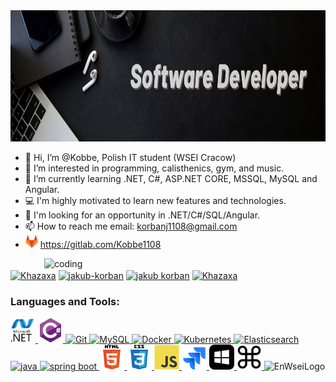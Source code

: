 <img src="IMGS/Banner.png" width= 1080 height = 210>





- 👋 Hi, I’m @Kobbe, Polish IT student (WSEI Cracow)
- 👀 I’m interested in programming, calisthenics, gym, and music.
- 🌱 I’m currently learning .NET, C#, ASP.NET CORE, MSSQL, MySQL and Angular.
- 💻 I'm highly motivated to learn new features and technologies.
- 💞️ I'm looking for an opportunity in .NET/C#/SQL/Angular.
- 📫 How to reach me email: korbanj1108@gmail.com
- <img src="IMGS/gitlab.svg" width= 20 height = 20> https://gitlab.com/Kobbe1108

<!---
Khazaxa/Khazaxa is a ✨ special ✨ repository because its `README.md` (this file) appears on your GitHub profile.
You can click the Preview link to take a look at your changes.
--->





<img align="right" alt="coding" width="450" 
src="https://media.giphy.com/media/qgQUggAC3Pfv687qPC/giphy.gif" alt="coding">






<p align="left">
<a href="https://twitter.com/Khazaxa" target="blank"><img align="center" src="https://raw.githubusercontent.com/rahuldkjain/github-profile-readme-generator/master/src/images/icons/Social/twitter.svg" alt="Khazaxa" height="30" width="40" /></a>
<a href="https://www.linkedin.com/in/jakub-korban-63162b237/" target="blank"><img align="center" src="https://raw.githubusercontent.com/rahuldkjain/github-profile-readme-generator/master/src/images/icons/Social/linked-in-alt.svg" alt="jakub-korban" height="30" width="40" /></a>
<a href="https://www.facebook.com/profile.php?id=100010183157893" target="blank"><img align="center" src="https://raw.githubusercontent.com/rahuldkjain/github-profile-readme-generator/master/src/images/icons/Social/facebook.svg" alt="jakub korban" height="30" width="40" /></a>
<a href="https://www.instagram.com/Khazaxa/" target="blank"><img align="center" src="https://raw.githubusercontent.com/rahuldkjain/github-profile-readme-generator/master/src/images/icons/Social/instagram.svg" alt="Khazaxa" height="30" width="40" /></a>
</p>

<h3 align="left">Languages and Tools:</h3>
<a href="https://dotnet.microsoft.com/" target="_blank" rel="noreferrer"> <img src="https://raw.githubusercontent.com/devicons/devicon/master/icons/dot-net/dot-net-original-wordmark.svg" alt="dotnet" width="40" height="40"/> </a>
<a href="https://www.w3schools.com/cs/" target="_blank" rel="noreferrer"> <img src="https://raw.githubusercontent.com/devicons/devicon/master/icons/csharp/csharp-original.svg" alt="csharp" width="40" height="40"/> </a> 
<a href="https://git-scm.com/doc" target="_blank" rel="noreferrer"> <img src="https://img.icons8.com/?size=48&id=20906&format=png" alt="Git" width="40" height="40"/> </a>
<a href="https://dev.mysql.com/doc/" target="_blank" rel="noreferrer"> <img src="https://img.icons8.com/?size=48&id=9nLaR5KFGjN0&format=png" alt="MySQL" width="40" height="40"/> </a>
<a href="https://docs.docker.com/" target="_blank" rel="noreferrer"> <img src="https://img.icons8.com/?size=48&id=22813&format=png" alt="Docker" width="40" height="40"/> </a>
<a href="https://kubernetes.io/docs/home/" target="_blank" rel="noreferrer"> <img src="https://img.icons8.com/?size=48&id=cvzmaEA4kC0o&format=png" alt="Kubernetes" width="40" height="40"/> </a>
<a href="https://www.elastic.co/guide/index.html" target="_blank" rel="noreferrer"> <img src="https://img.icons8.com/?size=48&id=aGBLcugRkYpT&format=png" alt="Elasticsearch" width="40" height="40"/> </a>
<a href="https://docs.oracle.com/en/java/javase/21/" target="_blank" rel="noreferrer"> <img src="https://img.icons8.com/?size=80&id=lTKW3iI3wIT0&format=png" alt="java" width="40" height="40"/> </a>
<a href="https://spring.io/projects/spring-boot" target="_blank" rel="noreferrer"> <img src="https://img.icons8.com/?size=48&id=90519&format=png" alt="spring boot" width="40" height="40"/> </a>
<a href="https://www.w3.org/html/" target="_blank" rel="noreferrer"> <img src="https://raw.githubusercontent.com/devicons/devicon/master/icons/html5/html5-original-wordmark.svg" alt="html5" width="40" height="40"/> </a> 
<a href="https://www.w3schools.com/css/" target="_blank" rel="noreferrer"> <img src="https://raw.githubusercontent.com/devicons/devicon/master/icons/css3/css3-original-wordmark.svg" alt="css3" width="40" height="40"/> </a>  
<a href="https://developer.mozilla.org/en-US/docs/Web/JavaScript" target="_blank" rel="noreferrer"> <img src="https://raw.githubusercontent.com/devicons/devicon/master/icons/javascript/javascript-original.svg" alt="javascript" width="40" height="40"/> </a> 
<a href="https://jira.atlassian.com/" target="_blank" rel="noreferrer"> <img src="IMGS/jira.svg" alt="jira" width="40" height="40"/> </a> 
<a href="https://www.microsoft.com/pl-pl/windows?r=1" target="_blank" rel="noreferrer"> <img src="IMGS/windows.svg" alt="windows" width="40" height="40"/> </a> 
<a href="https://www.apple.com/pl/macos/sonoma/" target="_blank" rel="noreferrer"> <img src="IMGS/mac.svg" alt="macos" width="40" height="40"/> </a> 
<!-- 
 <a href="https://developer.apple.com/swift/" target="_blank" rel="noreferrer"> <img src="https://raw.githubusercontent.com/github/explore/80688e429a7d4ef2fca1e82350fe8e3517d3494d/topics/swift/swift.png" alt="Swift" width="40" height="40"> </a>
 <a href="https://developer.apple.com/" target="_blank" rel="noreferrer"> <img src="https://raw.githubusercontent.com/github/explore/80688e429a7d4ef2fca1e82350fe8e3517d3494d/topics/ios/ios.png" alt="iOS" width="40" height="40"> </a> 
 <a href="https://developer.apple.com/xcode/" target="_blank" rel="noreferrer"> <img src="https://developer.apple.com/assets/elements/icons/xcode-12/xcode-12-96x96_2x.png" alt="Xcode" width="40" height="40"> </a> 
--->




<img src="https://en.wsei.edu.pl/wp-content/uploads//2019/03/wsei-logo-svg-en.svg" alt="EnWseiLogo" width="350" height="290">
